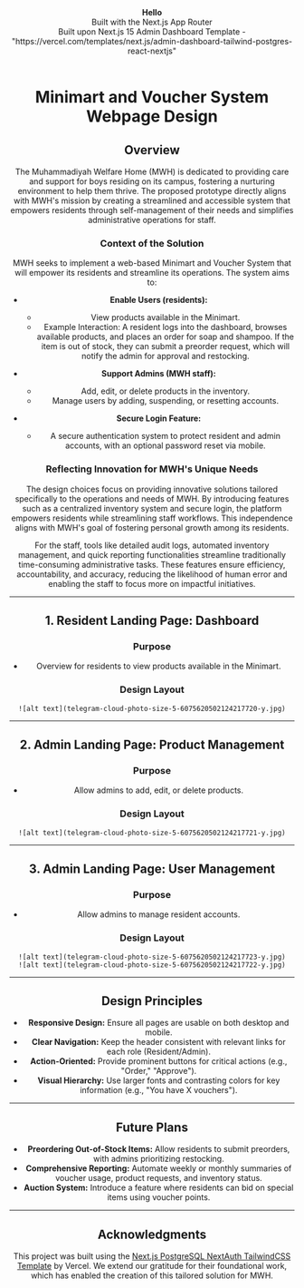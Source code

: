 <div align="center"><strong>Hello</strong></div>
<div align="center">Built with the Next.js App Router</div>
<div align="center">Built upon Next.js 15 Admin Dashboard Template - "https://vercel.com/templates/next.js/admin-dashboard-tailwind-postgres-react-nextjs"</div>
<br />
<div align="center">

# Minimart and Voucher System Webpage Design

## Overview
The Muhammadiyah Welfare Home (MWH) is dedicated to providing care and support for boys residing on its campus, fostering a nurturing environment to help them thrive. The proposed prototype directly aligns with MWH's mission by creating a streamlined and accessible system that empowers residents through self-management of their needs and simplifies administrative operations for staff.

### Context of the Solution
MWH seeks to implement a web-based Minimart and Voucher System that will empower its residents and streamline its operations. The system aims to:

- **Enable Users (residents):**
  - View products available in the Minimart.
  - Example Interaction: A resident logs into the dashboard, browses available products, and places an order for soap and shampoo. If the item is out of stock, they can submit a preorder request, which will notify the admin for approval and restocking.

- **Support Admins (MWH staff):**
  - Add, edit, or delete products in the inventory.
  - Manage users by adding, suspending, or resetting accounts.

- **Secure Login Feature:**
  - A secure authentication system to protect resident and admin accounts, with an optional password reset via mobile.

### Reflecting Innovation for MWH's Unique Needs
The design choices focus on providing innovative solutions tailored specifically to the operations and needs of MWH. By introducing features such as a centralized inventory system and secure login, the platform empowers residents while streamlining staff workflows. This independence aligns with MWH's goal of fostering personal growth among its residents.

For the staff, tools like detailed audit logs, automated inventory management, and quick reporting functionalities streamline traditionally time-consuming administrative tasks. These features ensure efficiency, accountability, and accuracy, reducing the likelihood of human error and enabling the staff to focus more on impactful initiatives. 

---

## 1. Resident Landing Page: Dashboard
### Purpose
- Overview for residents to view products available in the Minimart.

### Design Layout
```
![alt text](telegram-cloud-photo-size-5-6075620502124217720-y.jpg)
```

---

## 2. Admin Landing Page: Product Management
### Purpose
- Allow admins to add, edit, or delete products.

### Design Layout
```
![alt text](telegram-cloud-photo-size-5-6075620502124217721-y.jpg)
```

---

## 3. Admin Landing Page: User Management
### Purpose
- Allow admins to manage resident accounts.

### Design Layout
```
![alt text](telegram-cloud-photo-size-5-6075620502124217723-y.jpg)
![alt text](telegram-cloud-photo-size-5-6075620502124217722-y.jpg)
```

---

## Design Principles
- **Responsive Design:** Ensure all pages are usable on both desktop and mobile.
- **Clear Navigation:** Keep the header consistent with relevant links for each role (Resident/Admin).
- **Action-Oriented:** Provide prominent buttons for critical actions (e.g., "Order," "Approve").
- **Visual Hierarchy:** Use larger fonts and contrasting colors for key information (e.g., "You have X vouchers").

---

## Future Plans
- **Preordering Out-of-Stock Items:** Allow residents to submit preorders, with admins prioritizing restocking.  
- **Comprehensive Reporting:** Automate weekly or monthly summaries of voucher usage, product requests, and inventory status.  
- **Auction System:** Introduce a feature where residents can bid on special items using voucher points.

---

## Acknowledgments
This project was built using the [Next.js PostgreSQL NextAuth TailwindCSS Template](https://github.com/vercel/nextjs-postgres-nextauth-tailwindcss-template) by Vercel. We extend our gratitude for their foundational work, which has enabled the creation of this tailored solution for MWH.
